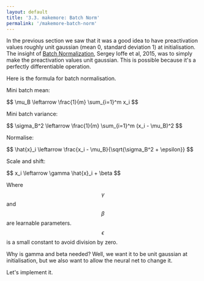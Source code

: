 ```yaml
---
layout: default
title: '3.3. makemore: Batch Norm'
permalink: '/makemore-batch-norm'
---
```


In the previous section we saw that it was a good idea to have preactivation
values roughly unit gaussian (mean 0, standard deviation 1) at initialisation.
The insight of [Batch Normalization](https://arxiv.org/pdf/1502.03167), Sergey
Ioffe et al, 2015, was to simply make the preactivation values unit gaussian.
This is possible because it's a perfectly differentiable operation.

Here is the formula for batch normalisation.

Mini batch mean:

<div class="math">
$$
\mu_B \leftarrow \frac{1}{m} \sum_{i=1}^m x_i
$$
</div>

Mini batch variance:

<div class="math">
$$
\sigma_B^2 \leftarrow \frac{1}{m} \sum_{i=1}^m (x_i - \mu_B)^2
$$
</div>

Normalise:

<div class="math">
$$
\hat{x}_i \leftarrow \frac{x_i - \mu_B}{\sqrt{\sigma_B^2 + \epsilon}}
$$
</div>

Scale and shift:

<div class="math">
$$
x_i \leftarrow \gamma \hat{x}_i + \beta
$$
</div>

Where $$\gamma$$ and $$\beta$$ are learnable parameters. $$\epsilon$$ is a small constant
to avoid division by zero.

Why is gamma and beta needed? Well, we want it to be unit gaussian at
initialisation, but we also want to allow the neural net to change it.

Let's implement it.

<script>
import { random, softmaxByRow, matMul } from './1-bigram-utils.js';
import {
    Value,
    FloatMatrix,
    IntMatrix,
    buildDataSet,
    miniBatch,
    shuffle,
    createLossesGraph
} from './3-0-makemore-MLP-utils.js';
export { default as Plotly } from 'https://cdn.jsdelivr.net/npm/plotly.js-dist@2.26.2/+esm';
</script>

<script>

let bnmean;
let bnvar;
let bnvarinv;
let bnraw;

Value.addOperation('batchNorm', (A, gain, bias) => {
    A = A.data;
    const [m, n] = A.shape;
    bnraw = new FloatMatrix(A);
    bnmean = new FloatMatrix(null, [m]);
    bnvar = new FloatMatrix(null, [m]);
    bnvarinv = new FloatMatrix(null, [m]);

    for (let m_ = m; m_--;) {
        let sum = 0;
        for (let n_ = n; n_--;) {
            sum += A[m_ * n + n_];
        }
        const mean = sum / n;

        let variance = 0;
        for (let n_ = n; n_--;) {
            variance += (A[m_ * n + n_] - mean) ** 2;
        }
        variance /= n; // -1 for Bessel's correction?

        const varinv = (variance + 1e-5) ** -0.5;

        for (let n_ = n; n_--;) {
            bnraw[m_ * n + n_] = (A[m_ * n + n_] - mean) * varinv;
        }

        bnmean[m_] = mean;
        bnvar[m_] = variance;
        bnvarinv[m_] = varinv;
    }

    gain = gain.data;
    bias = bias.data;

    const bnout = new FloatMatrix(bnraw);

    for (let m_ = m; m_--;) {
        for (let n_ = n; n_--;) {
            const i = m_ * n + n_;
            bnout[i] = gain[m_] * bnraw[i] + bias[m_];
        }
    }

    return bnout;
}, (A, gain, bias) => [
    (out) => {
        // bngain*bnvar_inv/n * (n*dhpreact - dhpreact.sum (0) - n/ (n-1)*bnraw*(dhpreact*bnraw).sum(0))
        const A_data = A.data;
        const gain_data = gain.data;
        const outGrad = out.grad;
        const [m, n] = A_data.shape;
        const dA = new FloatMatrix(A_data);
        const outGradSum = new FloatMatrix(null, [m]);
        const outGradXbnrawSum = new FloatMatrix(null, [m]);

        for (let m_ = m; m_--;) {
            for (let n_ = n; n_--;) {
                outGradSum[m_] += outGrad[m_ * n + n_];
                outGradXbnrawSum[m_] += outGrad[m_ * n + n_] * bnraw[m_ * n + n_];
            }
        }

        for (let m_ = m; m_--;) {
            for (let n_ = n; n_--;) {
                const i = m_ * n + n_;
                dA[i] = gain[m_] * bnvarinv[m_] / n * (n * outGrad[i] - outGradSum[m_] - n / (n - 1) * bnraw[i] * outGradXbnrawSum[m_]);
            }
        }

        return dA;
    },
    (out) => {
        const A_data = A.data;
        const dGain = new FloatMatrix(gain.data);
        const outGrad = out.grad;
        const [ m, n ] = outGrad.shape;

        // Sum along the 0th dimension.
        for (let m_ = m; m_--;) {
            for (let n_ = n; n_--;) {
                dGain[m_] += outGrad[m_ * n + n_] * A_data[m_ * n + n_];
            }
        }

        return dGain;
    },
    (out) => {
        const dBias = new FloatMatrix(bias.data);
        const outGrad = out.grad;
        const [ m, n ] = outGrad.shape;

        // Sum along the 0th dimension.
        for (let m_ = m; m_--;) {
            for (let n_ = n; n_--;) {
                dBias[m_] += out[m_ * n + n_];
            }
        }

        return dBias;
    }
]);

function createNetwork() {
    const { embeddingDimensions, blockSize, neurons } = hyperParameters;
    const C = new Value( new FloatMatrix( random, [ vocabSize, embeddingDimensions ] ) );
    const W1 = new Value( new FloatMatrix( () => random() * 0.2, [ embeddingDimensions * blockSize, neurons ] ) );
    const b1 = new Value( new FloatMatrix( null, [ neurons ] ) );
    const W2 = new Value( new FloatMatrix( () => random() * 0.01, [ neurons, vocabSize ] ) );
    const b2 = new Value( new FloatMatrix( null, [ vocabSize ] ) );
    const bngain = new Value( new FloatMatrix( () => 1, [ neurons ] ) );
    const bnbias = new Value( new FloatMatrix( null, [ neurons ] ) );
    function logitFn( X ) {
        const embedding = C.gather( X ).reshape( [ X.shape[ 0 ], embeddingDimensions * blockSize ] );
        const preactivation = embedding.matMulBias( W1, b1 );
        const hidden = preactivation.batchNorm( bngain, bnbias );
        const activation = hidden.tanh();
        return activation.matMulBias( W2, b2 );
    }
    logitFn.params = [ C, W1, b1, W2, b2, bngain, bnbias ];
    return logitFn;
}

const response = await fetch('https://raw.githubusercontent.com/karpathy/makemore/master/names.txt');
const text = await response.text();
const names = text.split('\n');
const indexToCharMap = [ '.', ...new Set( names.join('') ) ].sort();
const stringToCharMap = {};

for ( let i = indexToCharMap.length; i--; ) {
    stringToCharMap[ indexToCharMap[ i ] ] = i;
}

const hyperParameters = {
    embeddingDimensions: 10,
    blockSize: 3,
    neurons: 200,
    batchSize: 32,
    learningRate: 0.1,
};

shuffle( names );
const n1 = Math.floor( names.length * 0.8 );
const n2 = Math.floor( names.length * 0.9 );
const [ Xtr, Ytr ] = buildDataSet( names.slice( 0, n1 ), stringToCharMap, hyperParameters.blockSize );
const [ Xdev, Ydev ] = buildDataSet( names.slice( n1, n2 ), stringToCharMap, hyperParameters.blockSize );
const [ Xte, Yte ] = buildDataSet( names.slice( n2 ), stringToCharMap, hyperParameters.blockSize );
const vocabSize = indexToCharMap.length;
</script>

<script>
const batchLosses = [];
const losses = [];
const network = createNetwork();
</script>

<script>
const graph = document.createElement( 'div' );
print(graph);
for ( let i = 0; i < 1000; i++ ) {
    const [ Xbatch, Ybatch ] = miniBatch( Xtr, Ytr, hyperParameters.batchSize );
    const loss = network( Xbatch ).softmaxCrossEntropy( Ybatch );
    await loss.forward();
    batchLosses.push( loss.data );
    await loss.backward();
    const learningRate = batchLosses.length < 2000 ? 0.1 : 0.01;
    for ( const param of network.params ) {
        for ( let i = param.data.length; i--; ) {
            param.data[ i ] -= learningRate * param.grad[ i ];
        }
    }

    if ( batchLosses.length % 100 === 0 ) {
        const loss = network( Xdev ).softmaxCrossEntropy( Ydev );
        await loss.forward();
        losses.push( loss.data );
    }

    await createLossesGraph( graph, batchLosses, losses );
    break;
}

